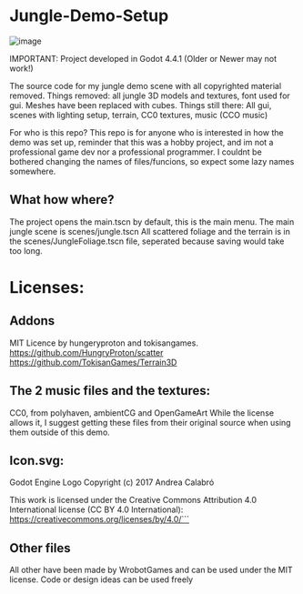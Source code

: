 # Jungle-Demo-Setup
![image](https://github.com/WrobotGames/Jungle-Demo-Setup/assets/66079814/359ed7b5-0474-42cb-b1dc-a9d1279a0288)



IMPORTANT: Project developed in Godot 4.4.1 (Older or Newer may not work!)

The source code for my jungle demo scene with all copyrighted material removed. 
Things removed: all jungle 3D models and textures, font used for gui. Meshes have been replaced with cubes. 
Things still there: All gui, scenes with lighting setup, terrain, CC0 textures, music (CCO music)

For who is this repo? This repo is for anyone who is interested in how the demo was set up, reminder that this was a hobby project, and im not a professional game dev nor a professional programmer. I couldnt be bothered changing the names of files/funcions, so expect some lazy names somewhere.
## What how where?
The project opens the main.tscn by default, this is the main menu.
The main jungle scene is scenes/jungle.tscn
All scattered foliage and the terrain is in the scenes/JungleFoliage.tscn file, seperated because saving would take too long.

# Licenses:

## Addons
MIT Licence by hungeryproton and tokisangames. https://github.com/HungryProton/scatter https://github.com/TokisanGames/Terrain3D

## The 2 music files and the textures: 
CC0, from polyhaven, ambientCG and OpenGameArt
While the license allows it, I suggest getting these files from their original source when using them outside of this demo.

## Icon.svg: 

Godot Engine Logo
Copyright (c) 2017 Andrea Calabró

This work is licensed under the Creative Commons Attribution 4.0 International
license (CC BY 4.0 International): https://creativecommons.org/licenses/by/4.0/```

## Other files
All other have been made by WrobotGames and can be used under the MIT license. Code or design ideas can be used freely

